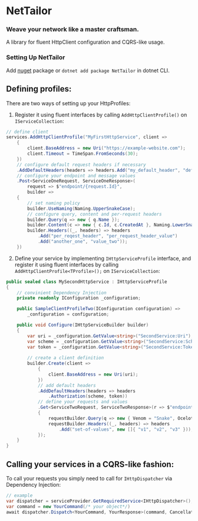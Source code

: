 # NetTailor
### Weave your network like a master craftsman.
A library for fluent HttpClient configuration and CQRS-like usage.

### Setting Up NetTailor

Add [nuget](https://www.nuget.org/packages/NetTailor/) package or `dotnet add package NetTailor` in dotnet CLI.

## Defining profiles:

There are two ways of setting up your HttpProfiles:

1. Register it using fluent interfaces by calling `AddHttpClientProfile()` on `IServiceCollection`:

```csharp
// define client
services.AddHttpClientProfile("MyFirstHttpService", client =>
    {
        client.BaseAddress = new Uri("https://example-website.com");
        client.Timeout = TimeSpan.FromSeconds(30);
    })
    // configure default request headers if necessary
    .AddDefaultHeaders(headers => headers.Add("my_default_header", "default_header_value"))
    // configure your endpoint and message values
    .Post<ServiceOneRequest, ServiceOneResponse>(
        request => $"endpoint/{request.Id}",
        builder =>
    {
        // set naming policy
        builder.UseNaming(Naming.UpperSnakeCase);
        // configure query, content and per-request headers
        builder.Query(q => new { q.Name });
        builder.Content(c => new { c.Id, c.CreatedAt }, Naming.LowerSnakeCase);
        builder.Headers((_, headers) => headers            
            .Add("per_reqest_header", "per_request_header_value")
            .Add("another_one", "value_two"));
    })
```

2. Define your service by implementing `IHttpServiceProfile` interface, and register it using fluent interfaces by calling `AddHttpClientProfile<TProfile>();` on `IServiceCollection`:

```csharp
public sealed class MySecondHttpService : IHttpServiceProfile
{
    // convinient Dependency Injection
    private readonly IConfiguration _configuration;

    public SampleClientProfileTwo(IConfiguration configuration) => 
        _configuration = configuration;

    public void Configure(IHttpServiceBuilder builder)
    {
        var uri = _configuration.GetValue<string>("SecondService:Uri");
        var scheme = _configuration.GetValue<string>("SecondService:Scheme");
        var token = _configuration.GetValue<string>("SecondService:Token");
        
        // create a client definition
        builder.Create(client =>
            {
                client.BaseAddress = new Uri(uri);
            })
            // add default headers
            .AddDefaultHeaders(headers => headers
                .Authorization(scheme, token))
            // define your requests and values
            .Get<ServiceTwoRequest, ServiceTwoResponse>(r => $"endpoint/{r.Id}", requestBuilder =>
            {
                requestBuilder.Query(q => new { Venom = "Snake", OcelotSays = new[] {"la", "le", "lu", "le", "lo"} }, Naming.LowerSnakeCase);
                requestBuilder.Headers((_, headers) => headers
                    .Add("set-of-values", new []{ "v1", "v2", "v3" }));
            });
    }
}
```
## Calling your services in a CQRS-like fashion:
To call your requests you simply need to call for `IHttpDispatcher` via Dependency Injection:
```csharp
// example
var dispatcher = serviceProvider.GetRequiredService<IHttpDispatcher>();
var command = new YourCommand(/* your object*/)
await dispatcher.Dispatch<YourCommand, YourResponse>(command, CancellationToken.None);
```